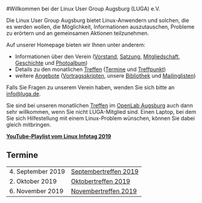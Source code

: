 #Willkommen bei der Linux User Group Augsburg (LUGA) e.V.

Die Linux User Group Augsburg bietet Linux-Anwendern und solchen, die es werden wollen, die Möglichkeit, Informationen auszutauschen, Probleme zu erörtern und an gemeinsamen Aktionen teilzunehmen.

Auf unserer Homepage bieten wir Ihnen unter anderem:

* Informationen über den Verein ([Vorstand](/Wir_ueber_uns/Kontakte/), 
[Satzung](/Wir_ueber_uns/Satzung/), [Mitgliedschaft](/Wir_ueber_uns/Mitgliedschaft/), 
[Geschichte](/Wir_ueber_uns/Geschichte/) und [Photoalbum](/Wir_ueber_uns/Album/))
* Details zu den monatlichen [Treffen](/Treffen/) ([Termine](/Treffen/Termine/) und 
[Treffpunkt](/Treffen/Treffpunkt/))
* weitere [Angebote](/Angebote/) ([Vortragsskripten](/Angebote/Vortraege/),
unsere [Bibliothek](/Angebote/Bibliothek/) und [Mailinglisten](/Angebote/Mailinglisten/))

Falls Sie Fragen zu unserem Verein haben, wenden Sie sich bitte an info@luga.de.

Sie sind bei unseren monatlichen [Treffen](/Treffen/) im [OpenLab Augsburg](https://openlab-augsburg.de) auch dann sehr willkommen, wenn Sie nicht LUGA-Mitglied sind.
Einen Laptop, bei dem Sie sich Hilfestellung mit einem Linux-Problem wünschen, können Sie dabei gleich mitbringen.

**[YouTube-Playlist vom Linux Infotag 2019](https://www.youtube.com/playlist?list=PLuekU6EyjBh6sW-h2wPiKh1-alpUP5hSq)**


## Termine

|||
|-|-|
|4. September 2019|[Septembertreffen 2019](/Treffen/Termine/09_2019/)|
|2. Oktober 2019|[Oktobertreffen 2019](/Treffen/Termine/10_2019/)|
|6. November 2019|[Novembertreffen 2019](/Treffen/Termine/11_2019/)|